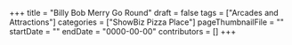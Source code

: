 +++
title = "Billy Bob Merry Go Round"
draft = false
tags = ["Arcades and Attractions"]
categories = ["ShowBiz Pizza Place"]
pageThumbnailFile = ""
startDate = ""
endDate = "0000-00-00"
contributors = []
+++
